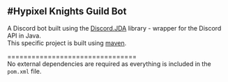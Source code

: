 #Hypixel Knights Guild Bot
------------------------------
A Discord bot built using the [Discord.JDA](https://github.com/DV8FromTheWorld/JDA) library - wrapper for the Discord API in Java.\
This specific project is built using [maven](https://maven.apache.org/what-is-maven.html).

================================\
No external dependencies are required as everything is included in the `pom.xml` file.

